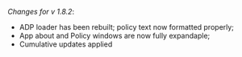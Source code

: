 _Changes for v 1.8.2_:
- ADP loader has been rebuilt; policy text now formatted properly;
- App about and Policy windows are now fully expandaple;
- Cumulative updates applied
